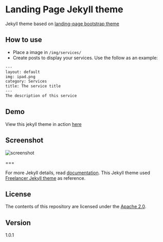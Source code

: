 # Landing Page Jekyll theme

Jekyll theme based on [landing-page bootstrap theme ](https://startbootstrap.com/templates/landing-page/)

## How to use
 - Place a image in `/img/services/`
 - Create posts to display your services. Use the follow as an example:

```txt
---
layout: default
img: ipad.png
category: Services
title: The service title
---
The description of this service
```

## Demo
View this jekyll theme in action [here](httpss://swcool.github.io/landing-page-theme)

## Screenshot
![screenshot](httpss://raw.githubusercontent.com/swcool/landing-page-theme/master/img/screenshot.png)

===

For more Jekyll details, read [documentation](https://jekyllrb.com/).
This Jekyll theme used [Freelancer Jekyll theme](httpss://github.com/jeromelachaud/freelancer-theme/) as reference.

## License
The contents of this repository are licensed under the [Apache
2.0](https://www.apache.org/licenses/LICENSE-2.0.html).

## Version
1.0.1
